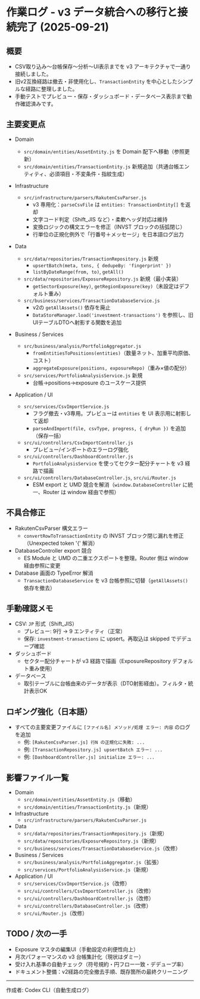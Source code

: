 # 作業ログ - v3 データ統合への移行と接続完了 (2025-09-21)

## 概要
- CSV取り込み〜台帳保存〜分析〜UI表示までを v3 アーキテクチャで一通り接続しました。
- 旧v2互換経路は撤去・非使用化し、`TransactionEntity` を中心としたシンプルな経路に整理しました。
- 手動テストでプレビュー・保存・ダッシュボード・データベース表示まで動作確認済みです。

## 主要変更点
- Domain
  - `src/domain/entities/AssetEntity.js` を Domain 配下へ移動（参照更新）
  - `src/domain/entities/TransactionEntity.js` 新規追加（共通台帳エンティティ、必須項目・不変条件・指紋生成）

- Infrastructure
  - `src/infrastructure/parsers/RakutenCsvParser.js`
    - v3 専用化：`parseCsvFile` は `entities: TransactionEntity[]` を返却
    - 文字コード判定（Shift_JIS など）・柔軟ヘッダ対応は維持
    - 変換ロジックの構文エラーを修正（INVST ブロックの括弧閉じ）
    - 行単位の正規化例外で「行番号＋メッセージ」を日本語ログ出力

- Data
  - `src/data/repositories/TransactionRepository.js` 新規
    - `upsertBatch(meta, txns, { dedupeBy: 'fingerprint' })`
    - `listByDateRange(from, to)`, `getAll()`
  - `src/data/repositories/ExposureRepository.js` 新規（最小実装）
    - `getSectorExposure(key)`, `getRegionExposure(key)`（未設定はデフォルト重み）
  - `src/business/services/TransactionDatabaseService.js`
    - v2の `getAllAssets()` 依存を廃止
    - `DataStoreManager.load('investment-transactions')` を参照し、旧UIテーブルDTOへ射影する関数を追加

- Business / Services
  - `src/business/analysis/PortfolioAggregator.js`
    - `fromEntitiesToPositions(entities)`（数量ネット、加重平均原価、コスト）
    - `aggregateExposure(positions, exposureRepo)`（重み×値の配分）
  - `src/services/PortfolioAnalysisService.js` 新規
    - 台帳→positions→exposure のユースケース提供

- Application / UI
  - `src/services/CsvImportService.js`
    - フラグ撤去・v3専用。プレビューは `entities` を UI 表示用に射影して返却
    - `parseAndImport(file, csvType, progress, { dryRun })` を追加（保存一括）
  - `src/ui/controllers/CsvImportController.js`
    - プレビュー/インポートのエラーログ強化
  - `src/ui/controllers/DashboardController.js`
    - `PortfolioAnalysisService` を使ってセクター配分チャートを v3 経路で描画
  - `src/ui/controllers/DatabaseController.js`, `src/ui/Router.js`
    - ESM export と UMD 競合を解消（`window.DatabaseController` に統一、Router は window 経由で参照）

## 不具合修正
- RakutenCsvParser 構文エラー
  - `convertRowToTransactionEntity` の INVST ブロック閉じ漏れを修正（Unexpected token '{' 解消）
- DatabaseController export 競合
  - ES Module と UMD の二重エクスポートを整理。Router 側は window 経由参照に変更
- Database 画面の TypeError 解消
  - `TransactionDatabaseService` を v3 台帳参照に切替（`getAllAssets()` 依存を撤去）

## 手動確認メモ
- CSV: `JP` 形式（Shift_JIS）
  - プレビュー: 9行 → 9 エンティティ（正常）
  - 保存: `investment-transactions` に upsert。再取込は skipped でデデュープ確認
- ダッシュボード
  - セクター配分チャートが v3 経路で描画（ExposureRepository デフォルト重み使用）
- データベース
  - 取引テーブルに台帳由来のデータが表示（DTO射影経由）。フィルタ・統計表示OK

## ロギング強化（日本語）
- すべての主要変更ファイルに `[ファイル名] メソッド/処理 エラー: 内容` のログを追加
  - 例: `[RakutenCsvParser.js] 行N の正規化に失敗: ...`
  - 例: `[TransactionRepository.js] upsertBatch エラー: ...`
  - 例: `[DashboardController.js] initialize エラー: ...`

## 影響ファイル一覧
- Domain
  - `src/domain/entities/AssetEntity.js`（移動）
  - `src/domain/entities/TransactionEntity.js`（新規）
- Infrastructure
  - `src/infrastructure/parsers/RakutenCsvParser.js`
- Data
  - `src/data/repositories/TransactionRepository.js`（新規）
  - `src/data/repositories/ExposureRepository.js`（新規）
  - `src/business/services/TransactionDatabaseService.js`（改修）
- Business / Services
  - `src/business/analysis/PortfolioAggregator.js`（拡張）
  - `src/services/PortfolioAnalysisService.js`（新規）
- Application / UI
  - `src/services/CsvImportService.js`（改修）
  - `src/ui/controllers/CsvImportController.js`（改修）
  - `src/ui/controllers/DashboardController.js`（改修）
  - `src/ui/controllers/DatabaseController.js`（改修）
  - `src/ui/Router.js`（改修）

## TODO / 次の一手
- Exposure マスタの編集UI（手動設定の利便性向上）
- 月次パフォーマンスの v3 台帳集計化（現状はダミー）
- 受け入れ基準の自動チェック（符号規約・円フロー一致・デデュープ率）
- ドキュメント整備：v2経路の完全撤去手順、既存箇所の最終クリーニング

---
作成者: Codex CLI（自動生成ログ）
